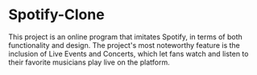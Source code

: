 # Spotify-Clone
This project is an online program that imitates Spotify, in terms of both functionality and design. The project's most noteworthy feature is the inclusion of Live Events and Concerts, which let fans watch and listen to their favorite musicians play live on the platform. 
